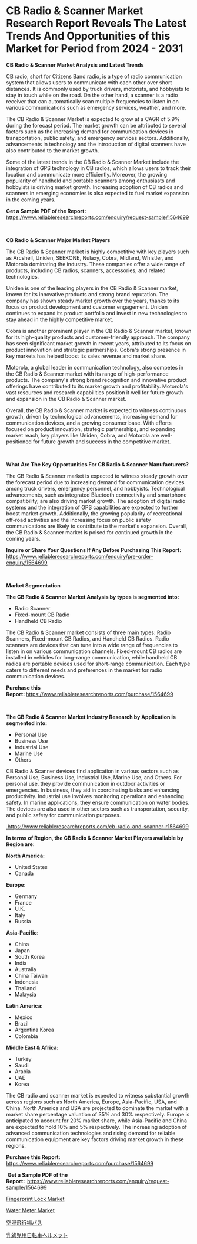 <p><h1>CB Radio & Scanner Market Research Report Reveals The Latest Trends And Opportunities of this Market for Period from 2024 - 2031</h1></p><p><strong>CB Radio & Scanner Market Analysis and Latest Trends</strong></p>
<p><p>CB radio, short for Citizens Band radio, is a type of radio communication system that allows users to communicate with each other over short distances. It is commonly used by truck drivers, motorists, and hobbyists to stay in touch while on the road. On the other hand, a scanner is a radio receiver that can automatically scan multiple frequencies to listen in on various communications such as emergency services, weather, and more.</p><p>The CB Radio & Scanner Market is expected to grow at a CAGR of 5.9% during the forecast period. The market growth can be attributed to several factors such as the increasing demand for communication devices in transportation, public safety, and emergency services sectors. Additionally, advancements in technology and the introduction of digital scanners have also contributed to the market growth.</p><p>Some of the latest trends in the CB Radio & Scanner Market include the integration of GPS technology in CB radios, which allows users to track their location and communicate more efficiently. Moreover, the growing popularity of handheld and portable scanners among enthusiasts and hobbyists is driving market growth. Increasing adoption of CB radios and scanners in emerging economies is also expected to fuel market expansion in the coming years.</p></p>
<p><strong>Get a Sample PDF of the Report:&nbsp;</strong> <a href="https://www.reliableresearchreports.com/enquiry/request-sample/1564699">https://www.reliableresearchreports.com/enquiry/request-sample/1564699</a></p>
<p>&nbsp;</p>
<p><strong>CB Radio & Scanner Major Market Players</strong></p>
<p><p>The CB Radio & Scanner market is highly competitive with key players such as Arcshell, Uniden, SEEKONE, Nulaxy, Cobra, Midland, Whistler, and Motorola dominating the industry. These companies offer a wide range of products, including CB radios, scanners, accessories, and related technologies.</p><p>Uniden is one of the leading players in the CB Radio & Scanner market, known for its innovative products and strong brand reputation. The company has shown steady market growth over the years, thanks to its focus on product development and customer engagement. Uniden continues to expand its product portfolio and invest in new technologies to stay ahead in the highly competitive market.</p><p>Cobra is another prominent player in the CB Radio & Scanner market, known for its high-quality products and customer-friendly approach. The company has seen significant market growth in recent years, attributed to its focus on product innovation and strategic partnerships. Cobra's strong presence in key markets has helped boost its sales revenue and market share.</p><p>Motorola, a global leader in communication technology, also competes in the CB Radio & Scanner market with its range of high-performance products. The company's strong brand recognition and innovative product offerings have contributed to its market growth and profitability. Motorola's vast resources and research capabilities position it well for future growth and expansion in the CB Radio & Scanner market.</p><p>Overall, the CB Radio & Scanner market is expected to witness continuous growth, driven by technological advancements, increasing demand for communication devices, and a growing consumer base. With efforts focused on product innovation, strategic partnerships, and expanding market reach, key players like Uniden, Cobra, and Motorola are well-positioned for future growth and success in the competitive market.</p></p>
<p>&nbsp;</p>
<p><strong>What Are The Key Opportunities For CB Radio & Scanner Manufacturers?</strong></p>
<p><p>The CB Radio & Scanner market is expected to witness steady growth over the forecast period due to increasing demand for communication devices among truck drivers, emergency personnel, and hobbyists. Technological advancements, such as integrated Bluetooth connectivity and smartphone compatibility, are also driving market growth. The adoption of digital radio systems and the integration of GPS capabilities are expected to further boost market growth. Additionally, the growing popularity of recreational off-road activities and the increasing focus on public safety communications are likely to contribute to the market's expansion. Overall, the CB Radio & Scanner market is poised for continued growth in the coming years.</p></p>
<p><strong>Inquire or Share Your Questions If Any Before Purchasing This Report:</strong> <a href="https://www.reliableresearchreports.com/enquiry/pre-order-enquiry/1564699">https://www.reliableresearchreports.com/enquiry/pre-order-enquiry/1564699</a></p>
<p>&nbsp;</p>
<p><strong>Market Segmentation</strong></p>
<p><strong>The CB Radio & Scanner Market Analysis by types is segmented into:</strong></p>
<p><ul><li>Radio Scanner</li><li>Fixed-mount CB Radio</li><li>Handheld CB Radio</li></ul></p>
<p><p>The CB Radio & Scanner market consists of three main types: Radio Scanners, Fixed-mount CB Radios, and Handheld CB Radios. Radio scanners are devices that can tune into a wide range of frequencies to listen in on various communication channels. Fixed-mount CB radios are installed in vehicles for long-range communication, while handheld CB radios are portable devices used for short-range communication. Each type caters to different needs and preferences in the market for radio communication devices.</p></p>
<p><strong>Purchase this Report:&nbsp;</strong><a href="https://www.reliableresearchreports.com/purchase/1564699">https://www.reliableresearchreports.com/purchase/1564699</a></p>
<p>&nbsp;</p>
<p><strong>The CB Radio & Scanner Market Industry Research by Application is segmented into:</strong></p>
<p><ul><li>Personal Use</li><li>Business Use</li><li>Industrial Use</li><li>Marine Use</li><li>Others</li></ul></p>
<p><p>CB Radio & Scanner devices find application in various sectors such as Personal Use, Business Use, Industrial Use, Marine Use, and Others. For personal use, they provide communication in outdoor activities or emergencies. In business, they aid in coordinating tasks and enhancing productivity. Industrial use involves monitoring operations and enhancing safety. In marine applications, they ensure communication on water bodies. The devices are also used in other sectors such as transportation, security, and public safety for communication purposes.</p></p>
<p><a href="https://www.reliableresearchreports.com/cb-radio-and-scanner-r1564699">&nbsp;https://www.reliableresearchreports.com/cb-radio-and-scanner-r1564699</a></p>
<p><strong>In terms of Region, the CB Radio & Scanner Market Players available by Region are:</strong></p>
<p>
    <p> <strong> North America: </strong>
        <ul>
            <li>United States</li>
            <li>Canada</li>
        </ul>
        </p> 
    <p> <strong> Europe: </strong>
        <ul>
            <li>Germany</li>
            <li>France</li>
            <li>U.K.</li>
            <li>Italy</li>
            <li>Russia</li>
        </ul>
        </p> 
    <p> <strong> Asia-Pacific: </strong>
        <ul>
            <li>China</li>
            <li>Japan</li>
            <li>South Korea</li>
            <li>India</li>
            <li>Australia</li>
            <li>China Taiwan</li>
            <li>Indonesia</li>
            <li>Thailand</li>
            <li>Malaysia</li>
        </ul>
        </p> 
    <p> <strong> Latin America: </strong>
        <ul>
            <li>Mexico</li>
            <li>Brazil</li>
            <li>Argentina Korea</li>
            <li>Colombia</li>
        </ul>
        </p> 
    <p> <strong> Middle East & Africa: </strong>
        <ul>
            <li>Turkey</li>
            <li>Saudi</li>
            <li>Arabia</li>
            <li>UAE</li>
            <li>Korea</li>
        </ul>
    </p>
    </p>
<p><p>The CB radio and scanner market is expected to witness substantial growth across regions such as North America, Europe, Asia-Pacific, USA, and China. North America and USA are projected to dominate the market with a market share percentage valuation of 35% and 30% respectively. Europe is anticipated to account for 20% market share, while Asia-Pacific and China are expected to hold 10% and 5% respectively. The increasing adoption of advanced communication technologies and rising demand for reliable communication equipment are key factors driving market growth in these regions.</p></p>
<p><strong>Purchase this Report: </strong><a href="https://www.reliableresearchreports.com/purchase/1564699">https://www.reliableresearchreports.com/purchase/1564699</a></p>
<p>&nbsp;<strong>Get a Sample PDF of the Report:&nbsp;&nbsp;</strong><a href="https://www.reliableresearchreports.com/enquiry/request-sample/1564699">https://www.reliableresearchreports.com/enquiry/request-sample/1564699</a></p>
<p><strong></strong></p>
<p><p><a href="https://github.com/janetchuadff364/Market-Research-Report-List-1/blob/main/fingerprint-lock-market.md">Fingerprint Lock Market</a></p><p><a href="https://github.com/amirvaghari/Market-Research-Report-List-1/blob/main/water-meter-market.md">Water Meter Market</a></p><p><a href="https://github.com/RodHoppe07/Market-Research-Report-List-2/blob/main/4546221148005.md">空港飛行場バス</a></p><p><a href="https://github.com/reliezer65/Market-Research-Report-List-1/blob/main/5437326148006.md">乳幼児用自転車ヘルメット</a></p></p>